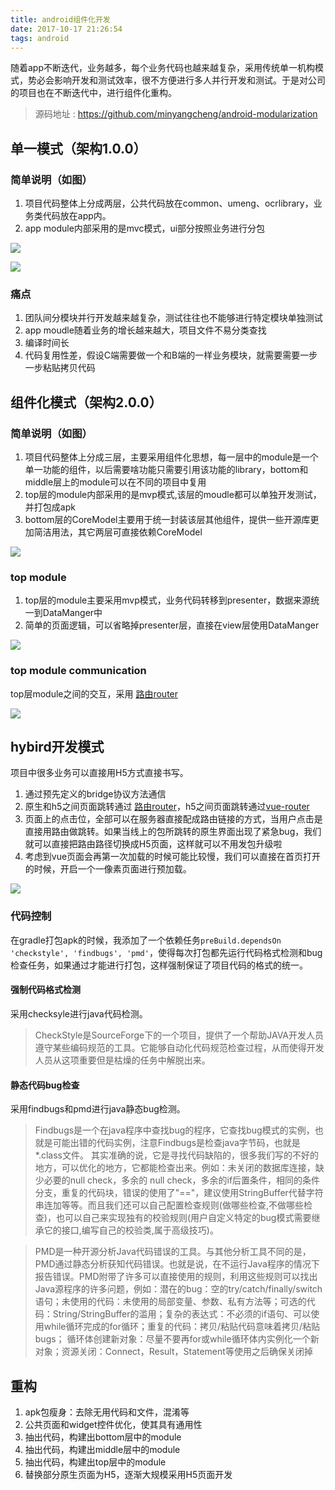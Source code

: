 ```yaml
---
title: android组件化开发
date: 2017-10-17 21:26:54
tags: android
---
```

随着app不断迭代，业务越多，每个业务代码也越来越复杂，采用传统单一机构模式，势必会影响开发和测试效率，很不方便进行多人并行开发和测试。于是对公司的项目也在不断迭代中，进行组件化重构。

>源码地址 : <https://github.com/minyangcheng/android-modularization>

<!-- more -->

## 单一模式（架构1.0.0）

### 简单说明（如图）

1. 项目代码整体上分成两层，公共代码放在common、umeng、ocrlibrary，业务类代码放在app内。
2. app module内部采用的是mvc模式，ui部分按照业务进行分包

![](/images/arc_1.jpg)

![](/images/arc_2.jpg)

### 痛点

1. 团队间分模块并行开发越来越复杂，测试往往也不能够进行特定模块单独测试
2. app moudle随着业务的增长越来越大，项目文件不易分类查找
3. 编译时间长
4. 代码复用性差，假设C端需要做一个和B端的一样业务模块，就需要需要一步一步粘贴拷贝代码

## 组件化模式（架构2.0.0）

### 简单说明（如图）

1. 项目代码整体上分成三层，主要采用组件化思想，每一层中的module是一个单一功能的组件，以后需要啥功能只需要引用该功能的library，bottom和middle层上的module可以在不同的项目中复用
2. top层的module内部采用的是mvp模式,该层的moudle都可以单独开发测试，并打包成apk
3. bottom层的CoreModel主要用于统一封装该层其他组件，提供一些开源库更加简洁用法，其它两层可直接依赖CoreModel

![](/images/arc_3.jpg)

### top module

1. top层的module主要采用mvp模式，业务代码转移到presenter，数据来源统一到DataManger中
2. 简单的页面逻辑，可以省略掉presenter层，直接在view层使用DataManger

![](/images/arc_5.jpg)

### top module communication

top层module之间的交互，采用 [路由router](https://github.com/drakeet/Floo)

![](/images/arc_6.jpg)

## hybird开发模式

项目中很多业务可以直接用H5方式直接书写。

1. 通过预先定义的bridge协议方法通信
2. 原生和h5之间页面跳转通过 [路由router](https://github.com/drakeet/Floo)，h5之间页面跳转通过[vue-router](https://router.vuejs.org/zh-cn/)
3. 页面上的点击位，全部可以在服务器直接配成路由链接的方式，当用户点击是直接用路由做跳转。如果当线上的包所跳转的原生界面出现了紧急bug，我们就可以直接把路由路径切换成H5页面，这样就可以不用发包升级啦
4. 考虑到vue页面会再第一次加载的时候可能比较慢，我们可以直接在首页打开的时候，开启一个一像素页面进行预加载。

![](/images/arc_7.jpg)

### 代码控制

在gradle打包apk的时候，我添加了一个依赖任务`preBuild.dependsOn 'checkstyle', 'findbugs', 'pmd'`，使得每次打包都先运行代码格式检测和bug检查任务，如果通过才能进行打包，这样强制保证了项目代码的格式的统一。

#### 强制代码格式检测

采用checksyle进行java代码检测。

> CheckStyle是SourceForge下的一个项目，提供了一个帮助JAVA开发人员遵守某些编码规范的工具。它能够自动化代码规范检查过程，从而使得开发人员从这项重要但是枯燥的任务中解脱出来。

#### 静态代码bug检查

采用findbugs和pmd进行java静态bug检测。

> Findbugs是一个在java程序中查找bug的程序，它查找bug模式的实例，也就是可能出错的代码实例，注意Findbugs是检查java字节码，也就是*.class文件。
  其实准确的说，它是寻找代码缺陷的，很多我们写的不好的地方，可以优化的地方，它都能检查出来。例如：未关闭的数据库连接，缺少必要的null check，多余的 null check，多余的if后置条件，相同的条件分支，重复的代码块，错误的使用了"=="，建议使用StringBuffer代替字符串连加等等。而且我们还可以自己配置检查规则(做哪些检查,不做哪些检查)，也可以自己来实现独有的校验规则(用户自定义特定的bug模式需要继承它的接口,编写自己的校验类,属于高级技巧)。

> PMD是一种开源分析Java代码错误的工具。与其他分析工具不同的是，PMD通过静态分析获知代码错误。也就是说，在不运行Java程序的情况下报告错误。PMD附带了许多可以直接使用的规则，利用这些规则可以找出Java源程序的许多问题，例如：潜在的bug：空的try/catch/finally/switch语句；未使用的代码：未使用的局部变量、参数、私有方法等；可选的代码：String/StringBuffer的滥用；复杂的表达式：不必须的if语句、可以使用while循环完成的for循环；重复的代码：拷贝/粘贴代码意味着拷贝/粘贴bugs； 循环体创建新对象：尽量不要再for或while循环体内实例化一个新对象；资源关闭：Connect，Result，Statement等使用之后确保关闭掉

## 重构

1. apk包瘦身：去除无用代码和文件，混淆等
2. 公共页面和widget控件优化，使其具有通用性
2. 抽出代码，构建出bottom层中的module
3. 抽出代码，构建出middle层中的module
4. 抽出代码，构建出top层中的module
5. 替换部分原生页面为H5，逐渐大规模采用H5页面开发